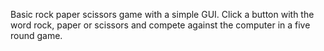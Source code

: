 Basic rock paper scissors game with a simple GUI. Click a button with the word rock, paper or scissors and compete against the computer in a five round game.

